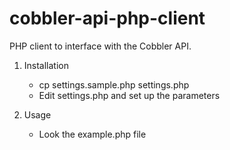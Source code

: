 # cobbler-api-php-client
PHP client to interface with the Cobbler API.

1. Installation
	- cp settings.sample.php settings.php
 	- Edit settings.php and set up the parameters
  
2. Usage
	- Look the example.php file 
